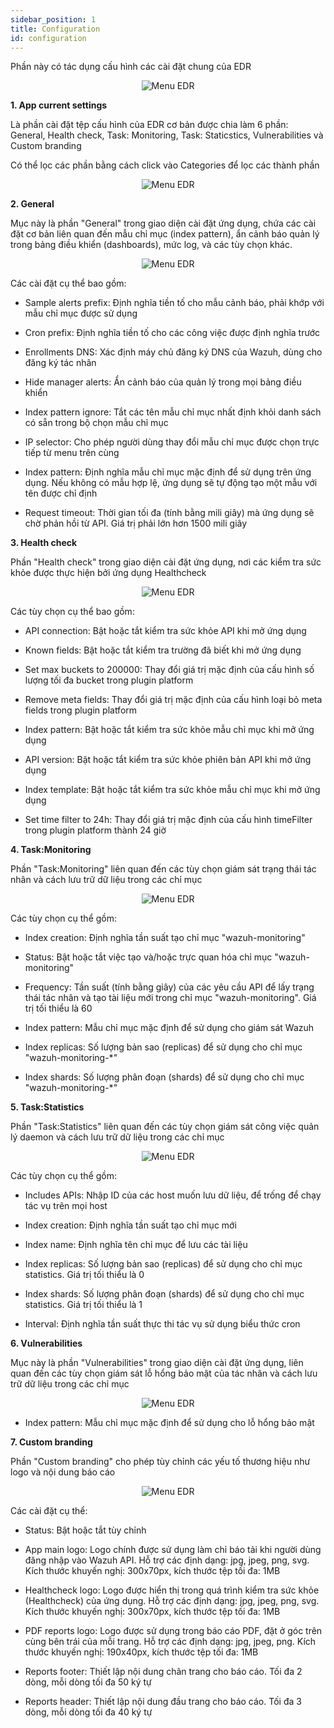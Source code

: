 ```yaml
---
sidebar_position: 1
title: Configuration
id: configuration
---
```


Phần này có tác dụng cấu hình các cài đặt chung của EDR

<p align="center">
  <img src="/img/Setting/Appset/page.png" alt="Menu EDR" />
</p>

<p><b>1. App current settings</b></p>

Là phần cài đặt tệp cấu hình của EDR cơ bản được chia làm 6 phần: General, Health check, Task: Monitoring, Task: Staticstics, Vulnerabilities và Custom branding

Có thể lọc các phần bằng cách click vào Categories để lọc các thành phần

<p align="center">
  <img src="/img/Setting/Appset/filsearch.png" alt="Menu EDR" />
</p>

<p><b>2. General</b></p>

Mục này là phần "General" trong giao diện cài đặt ứng dụng, chứa các cài đặt cơ bản liên quan đến mẫu chỉ mục (index pattern), ẩn cảnh báo quản lý trong bảng điều khiển (dashboards), mức log, và các tùy chọn khác. 

<p align="center">
  <img src="/img/Setting/Appset/general.png" alt="Menu EDR" />
</p>

Các cài đặt cụ thể bao gồm:

- Sample alerts prefix: Định nghĩa tiền tố cho mẫu cảnh báo, phải khớp với mẫu chỉ mục được sử dụng

- Cron prefix: Định nghĩa tiền tố cho các công việc được định nghĩa trước

- Enrollments DNS: Xác định máy chủ đăng ký DNS của Wazuh, dùng cho đăng ký tác nhân

- Hide manager alerts: Ẩn cảnh báo của quản lý trong mọi bảng điều khiển

- Index pattern ignore: Tắt các tên mẫu chỉ mục nhất định khỏi danh sách có sẵn trong bộ chọn mẫu chỉ mục

- IP selector: Cho phép người dùng thay đổi mẫu chỉ mục được chọn trực tiếp từ menu trên cùng

- Index pattern: Định nghĩa mẫu chỉ mục mặc định để sử dụng trên ứng dụng. Nếu không có mẫu hợp lệ, ứng dụng sẽ tự động tạo một mẫu với tên được chỉ định

- Request timeout: Thời gian tối đa (tính bằng mili giây) mà ứng dụng sẽ chờ phản hồi từ API. Giá trị phải lớn hơn 1500 mili giây


<p><b>3. Health check</b></p>


Phần "Health check" trong giao diện cài đặt ứng dụng, nơi các kiểm tra sức khỏe được thực hiện bởi ứng dụng Healthcheck

<p align="center">
  <img src="/img/Setting/Appset/hc.png" alt="Menu EDR" />
</p>

Các tùy chọn cụ thể bao gồm:

- API connection: Bật hoặc tắt kiểm tra sức khỏe API khi mở ứng dụng

- Known fields: Bật hoặc tắt kiểm tra trường đã biết khi mở ứng dụng

- Set max buckets to 200000: Thay đổi giá trị mặc định của cấu hình số lượng tối đa bucket trong plugin platform

- Remove meta fields: Thay đổi giá trị mặc định của cấu hình loại bỏ meta fields trong plugin platform

- Index pattern: Bật hoặc tắt kiểm tra sức khỏe mẫu chỉ mục khi mở ứng dụng

- API version: Bật hoặc tắt kiểm tra sức khỏe phiên bản API khi mở ứng dụng

- Index template: Bật hoặc tắt kiểm tra sức khỏe mẫu chỉ mục khi mở ứng dụng

- Set time filter to 24h: Thay đổi giá trị mặc định của cấu hình timeFilter trong plugin platform thành 24 giờ


<p><b>4. Task:Monitoring</b></p>

Phần "Task:Monitoring" liên quan đến các tùy chọn giám sát trạng thái tác nhân và cách lưu trữ dữ liệu trong các chỉ mục

<p align="center">
  <img src="/img/Setting/Appset/tm.png" alt="Menu EDR" />
</p>

Các tùy chọn cụ thể gồm:

- Index creation: Định nghĩa tần suất tạo chỉ mục "wazuh-monitoring"

- Status: Bật hoặc tắt việc tạo và/hoặc trực quan hóa chỉ mục "wazuh-monitoring"

- Frequency: Tần suất (tính bằng giây) của các yêu cầu API để lấy trạng thái tác nhân và tạo tài liệu mới trong chỉ mục "wazuh-monitoring". Giá trị tối thiểu là 60

- Index pattern: Mẫu chỉ mục mặc định để sử dụng cho giám sát Wazuh

- Index replicas: Số lượng bản sao (replicas) để sử dụng cho chỉ mục "wazuh-monitoring-*"

- Index shards: Số lượng phân đoạn (shards) để sử dụng cho chỉ mục "wazuh-monitoring-*"

<p><b>5. Task:Statistics</b></p>

Phần "Task:Statistics" liên quan đến các tùy chọn giám sát công việc quản lý daemon và cách lưu trữ dữ liệu trong các chỉ mục

<p align="center">
  <img src="/img/Setting/Appset/ts.png" alt="Menu EDR" />
</p>

Các tùy chọn cụ thể gồm:

- Includes APIs: Nhập ID của các host muốn lưu dữ liệu, để trống để chạy tác vụ trên mọi host

- Index creation: Định nghĩa tần suất tạo chỉ mục mới

- Index name: Định nghĩa tên chỉ mục để lưu các tài liệu

- Index replicas: Số lượng bản sao (replicas) để sử dụng cho chỉ mục statistics. Giá trị tối thiểu là 0

- Index shards: Số lượng phân đoạn (shards) để sử dụng cho chỉ mục statistics. Giá trị tối thiểu là 1

- Interval: Định nghĩa tần suất thực thi tác vụ sử dụng biểu thức cron

<p><b>6. Vulnerabilities</b></p>

Mục này là phần "Vulnerabilities" trong giao diện cài đặt ứng dụng, liên quan đến các tùy chọn giám sát lỗ hổng bảo mật của tác nhân và cách lưu trữ dữ liệu trong các chỉ mục

<p align="center">
  <img src="/img/Setting/Appset/vul.png" alt="Menu EDR" />
</p>

- Index pattern: Mẫu chỉ mục mặc định để sử dụng cho lỗ hổng bảo mật

<p><b>7. Custom branding</b></p>

Phần "Custom branding" cho phép tùy chỉnh các yếu tố thương hiệu như logo và nội dung báo cáo

<p align="center">
  <img src="/img/Setting/Appset/cb.png" alt="Menu EDR" />
</p>

Các cài đặt cụ thể:

- Status: Bật hoặc tắt tùy chỉnh

- App main logo: Logo chính được sử dụng làm chỉ báo tải khi người dùng đăng nhập vào Wazuh API. Hỗ trợ các định dạng: jpg, jpeg, png, svg. Kích thước khuyến nghị: 300x70px, kích thước tệp tối đa: 1MB

- Healthcheck logo: Logo được hiển thị trong quá trình kiểm tra sức khỏe (Healthcheck) của ứng dụng. Hỗ trợ các định dạng: jpg, jpeg, png, svg. Kích thước khuyến nghị: 300x70px, kích thước tệp tối đa: 1MB

- PDF reports logo: Logo được sử dụng trong báo cáo PDF, đặt ở góc trên cùng bên trái của mỗi trang. Hỗ trợ các định dạng: jpg, jpeg, png. Kích thước khuyến nghị: 190x40px, kích thước tệp tối đa: 1MB

- Reports footer: Thiết lập nội dung chân trang cho báo cáo. Tối đa 2 dòng, mỗi dòng tối đa 50 ký tự

- Reports header: Thiết lập nội dung đầu trang cho báo cáo. Tối đa 3 dòng, mỗi dòng tối đa 40 ký tự